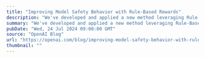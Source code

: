 ```yaml
---
title: "Improving Model Safety Behavior with Rule-Based Rewards"
description: "We've developed and applied a new method leveraging Rule-Based Rewards (RBRs) that aligns models to behave safely without extensive human data collection."
summary: "We've developed and applied a new method leveraging Rule-Based Rewards (RBRs) that aligns models to behave safely without extensive human data collection."
pubDate: "Wed, 24 Jul 2024 09:00:00 GMT"
source: "OpenAI Blog"
url: "https://openai.com/blog/improving-model-safety-behavior-with-rule-based-rewards"
thumbnail: ""
---
```


